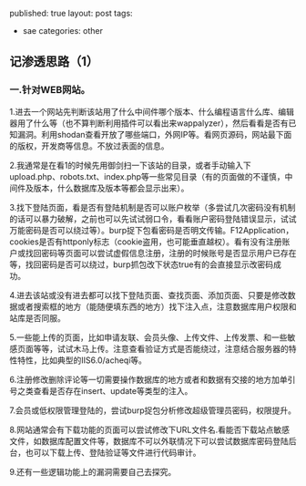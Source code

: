 published: true
layout: post
tags:
  - sae
categories: other
## 记渗透思路（1）
### 一.针对WEB网站。
1.进去一个网站先判断该站用了什么中间件哪个版本、什么编程语言什么库、编辑器用了什么等（也不算判断利用插件可以看出来wappalyzer），然后看看是否有已知漏洞。利用shodan查看开放了哪些端口，外网IP等。看网页源码，网站最下面的版权，开发商等信息。不放过表面的信息。

2.我通常是在看1的时候先用御剑扫一下该站的目录，或者手动输入下upload.php、robots.txt、index.php等一些常见目录（有的页面做的不谨慎，中间件及版本，什么数据库及版本等都会显示出来）。

3.找下登陆页面，看是否有登陆机制是否可以账户枚举（多尝试几次密码没有机制的话可以暴力破解，之前也可以先试试弱口令，看看账户密码登陆错误显示，试试万能密码是否可以绕过等）。burp捉下包看密码是否明文传输。F12Application，cookies是否有httponly标志（cookie盗用，也可能垂直越权）。看有没有注册账户或找回密码等页面可以尝试虚假信息注册，注册的时候账号是否显示用户已存在等，找回密码是否可以绕过，burp抓包改下状态true有的会直接显示改密码成功。

4.进去该站或没有进去都可以找下登陆页面、查找页面、添加页面、只要是修改数据或者搜索框的地方（能随便填东西的地方）找下注入点，注意数据库用户权限和站库是否同服。

5.一些能上传的页面，比如申请友联、会员头像、上传文件、上传发票、和一些敏感页面等等，试试木马上传。注意查看验证方式是否能绕过，注意结合服务器的特性特性，比如典型的IIS6.0/acheqi等。

6.注册修改删除评论等一切需要操作数据库的地方或者和数据有交接的地方加单引号之类查看是否存在insert、update等类型的注入。

7.会员或低权限管理登陆的，尝试burp捉包分析修改超级管理员密码，权限提升。

8.网站通常会有下载功能的页面可以尝试修改下URL文件名.看能否下载站点敏感文件，如数据库配置文件等，数据库不可以外联情况下可以尝试数据库密码登陆后台，也可以下载上传、登陆验证等文件进行代码审计。

9.还有一些逻辑功能上的漏洞需要自己去探究。
